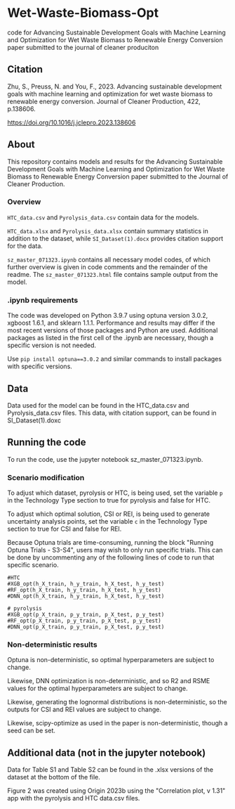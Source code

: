 # Wet-Waste-Biomass-Opt
code for Advancing Sustainable Development Goals with Machine Learning and Optimization for Wet Waste Biomass to Renewable Energy Conversion paper submitted to the journal of cleaner produciton

## Citation

Zhu, S., Preuss, N. and You, F., 2023. Advancing sustainable development goals with machine learning and optimization for wet waste biomass to renewable energy conversion. Journal of Cleaner Production, 422, p.138606.

https://doi.org/10.1016/j.jclepro.2023.138606

## About

This repository contains models and results for the Advancing Sustainable Development Goals with Machine Learning and Optimization for Wet Waste Biomass to Renewable Energy Conversion paper submitted to the Journal of Cleaner Production.  

### Overview

```HTC_data.csv``` and ```Pyrolysis_data.csv``` contain data for the models.  

```HTC_data.xlsx``` and ```Pyrolysis_data.xlsx``` contain summary statistics in addition to the dataset, while ```SI_Dataset(1).docx``` provides citation support for the data.

```sz_master_071323.ipynb``` contains all necessary model codes, of which further overview is given in code comments and the remainder of the readme.  The ```sz_master_071323.html``` file contains sample output from the model.

### .ipynb requirements

The code was developed on Python 3.9.7 using optuna version 3.0.2, xgboost 1.6.1, and sklearn 1.1.1.  Performance and results may differ if the most recent versions of those packages and Python are used.  Additional packages as listed in the first cell of the .ipynb are necessary, though a specific version is not needed.  

Use ```pip install optuna==3.0.2``` and similar commands to install packages with specific versions.

## Data

Data used for the model can be found in the HTC_data.csv and Pyrolysis_data.csv files.  This data, with citation support, can be found in SI_Dataset(1).doxc

## Running the code

To run the code, use the jupyter notebook sz_master_071323.ipynb.  

### Scenario modification

To adjust which dataset, pyrolysis or HTC, is being used, set the variable ```p``` in the Technology Type section to true for pyrolysis and false for HTC.

To adjust which optimal solution, CSI or REI, is being used to generate uncertainty analysis points, set the variable ```c``` in the Technology Type section to true for CSI and false for REI.

Because Optuna trials are time-consuming, running the block "Running Optuna Trials - S3-S4", users may wish to only run specific trials.  This can be done by uncommenting any of the following lines of code to run that specific scenario.

```
#HTC
#XGB_opt(h_X_train, h_y_train, h_X_test, h_y_test)
#RF_opt(h_X_train, h_y_train, h_X_test, h_y_test)
#DNN_opt(h_X_train, h_y_train, h_X_test, h_y_test)

# pyrolysis
#XGB_opt(p_X_train, p_y_train, p_X_test, p_y_test)
#RF_opt(p_X_train, p_y_train, p_X_test, p_y_test)
#DNN_opt(p_X_train, p_y_train, p_X_test, p_y_test)
```

### Non-deterministic results
Optuna is non-deterministic, so optimal hyperparameters are subject to change.

Likewise, DNN optimization is non-deterministic, and so R2 and RSME values for the optimal hyperparameters are subject to change.

Likewise, generating the lognormal distributions is non-deterministic, so the outputs for CSI and REI values are subject to change.  

Likewise, scipy-optimize as used in the paper is non-deterministic, though a seed can be set.

## Additional data (not in the jupyter notebook)

Data for Table S1 and Table S2 can be found in the .xlsx versions of the dataset at the bottom of the file.

Figure 2 was created using Origin 2023b using the "Correlation plot, v 1.31" app with the pyrolysis and HTC data.csv files.
